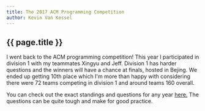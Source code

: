 ```yaml
---
title: The 2017 ACM Programming Competition
author: Kevin Van Kessel
---
```


{{ page.title }}
----------------

I went back to the ACM programming competition!
This year I participated in division 1 with my teammates Xingyu and Jeff.
Division 1 has harder questions and the winners will have a chance at finals, hosted in Bejing.
We ended up getting 10th place which I'm more than happy with considering there were 72 teams competing in division 1 and around teams 160 overall.

You can check out the exact standings and questions for any year [here.](http://www.acmicpc-pacnw.org/results.htm)
The questions can be quite tough and make for good practice.
